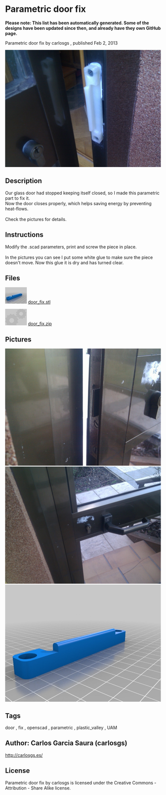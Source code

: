 Parametric door fix
===============
**Please note: This list has been automatically generated. Some of the designs have been updated since then, and already have they own GitHub page.**  

Parametric door fix  by carlosgs , published Feb 2, 2013

![Image](img/2013-02-02_16.11.24_display_large.jpg "Title")

Description
--------
Our glass door had stopped keeping itself closed, so I made this parametric part to fix it.<br />
Now the door closes properly, which helps saving energy by preventing heat-flows.<br />
<br />
Check the pictures for details.

Instructions
--------
Modify the .scad parameters, print and screw the piece in place.<br />
<br />
In the pictures you can see I put some white glue to make sure the piece doesn't move. Now this glue it is dry and has turned clear.

Files
--------
[![Image](img/door_fix_preview_tinycard.jpg)](door_fix.stl)
 [ door_fix.stl](door_fix.stl)  

[![Image](img/Gears_preview_tinycard.jpg)](door_fix.zip)
 [ door_fix.zip](door_fix.zip)  



Pictures
--------
![Image](img/2013-02-02_16.11.36_display_large.jpg "Title")
![Image](img/2013-02-02_16.11.44_display_large.jpg "Title")
![Image](img/door_fix_display_large.jpg "Title")


Tags
--------
door , fix , openscad , parametric , plastic_valley , UAM  



Author: Carlos Garcia Saura (carlosgs)
--------
<http://carlosgs.es/>  

License
--------
Parametric door fix by carlosgs is licensed under the Creative Commons - Attribution - Share Alike license.  

